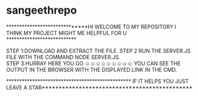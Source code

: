 # sangeethrepo



******************************HI WELCOME TO MY REPOSITORY I THINK MY PROJECT MIGHT ME HELPFUL FOR U ***************************


   STEP 1:DOWNLOAD AND EXTRACT THE FILE.
   STEP 2 RUN THE SERVER.JS FILE WITH THE COMMAND NODE SERVER.JS.  
   STEP 3:HURRAY HERE YOU GO ☺☺☺☺☺☺☺☺☺ YOU CAN SEE THE OUTPUT IN THE BROWSER WITH THE DISPLAYED LINK IN THE CMD. 


************************************************ IF IT HELPS YOU JUST LEAVE A STAR*********************************************
